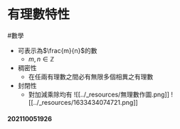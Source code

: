 # 有理數特性
#數學 

- 可表示為$\frac{m}{n}$的數
	- $m,n\in \mathbb{Z}$
- 稠密性
	- 在任兩有理數之間必有無限多個相異之有理數
- 封閉性
	- 對加減乘除均有
![[../_resources/無理數作圖.png]]
![[../_resources/1633434074721.png]]
#### 202110051926